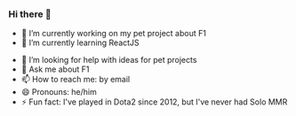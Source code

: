 ### Hi there 👋

- 🔭 I’m currently working on my pet project about F1
- 🌱 I’m currently learning ReactJS
<!-- - 👯 I’m looking to collaborate on ...-->
- 🤔 I’m looking for help with ideas for pet projects
- 💬 Ask me about F1
- 📫 How to reach me: by email
- 😄 Pronouns: he/him
- ⚡ Fun fact: I've played in Dota2 since 2012, but I've never had Solo MMR

<!--
-->
